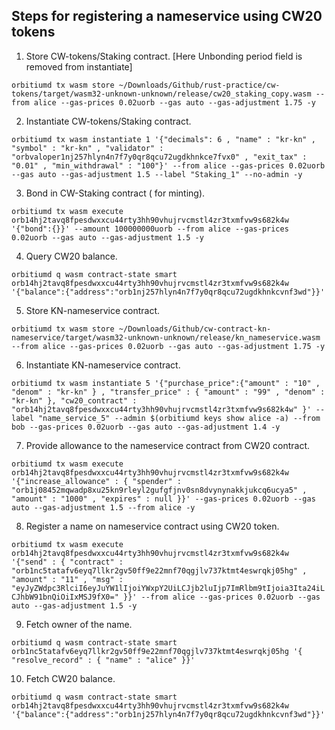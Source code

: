 ## Steps for registering a nameservice using CW20 tokens

1. Store CW-tokens/Staking contract. [Here Unbonding period field is removed from instantiate]

`orbitiumd tx wasm store ~/Downloads/Github/rust-practice/cw-tokens/target/wasm32-unknown-unknown/release/cw20_staking_copy.wasm --from alice --gas-prices 0.02uorb --gas auto --gas-adjustment 1.75 -y`

2. Instantiate CW-tokens/Staking contract.

`orbitiumd tx wasm instantiate 1 '{"decimals": 6 , "name" : "kr-kn" , "symbol" : "kr-kn" , "validator" : "orbvaloper1nj257hlyn4n7f7y0qr8qcu72ugdkhnkce7fvx0" , "exit_tax" : "0.01" , "min_withdrawal" : "100"}' --from alice --gas-prices 0.02uorb --gas auto --gas-adjustment 1.5 --label "Staking_1" --no-admin -y`

3. Bond in CW-Staking contract ( for minting).

`orbitiumd tx wasm execute orb14hj2tavq8fpesdwxxcu44rty3hh90vhujrvcmstl4zr3txmfvw9s682k4w '{"bond":{}}' --amount 100000000uorb --from alice --gas-prices 0.02uorb --gas auto --gas-adjustment 1.5 -y`

4. Query CW20 balance.

 `orbitiumd q wasm contract-state smart orb14hj2tavq8fpesdwxxcu44rty3hh90vhujrvcmstl4zr3txmfvw9s682k4w '{"balance":{"address":"orb1nj257hlyn4n7f7y0qr8qcu72ugdkhnkcvnf3wd"}}'`

5. Store KN-nameservice contract.

`orbitiumd tx wasm store ~/Downloads/Github/cw-contract-kn-nameservice/target/wasm32-unknown-unknown/release/kn_nameservice.wasm --from alice --gas-prices 0.02uorb --gas auto --gas-adjustment 1.75 -y`

6. Instantiate KN-nameservice contract. 

`orbitiumd tx wasm instantiate 5 '{"purchase_price":{"amount" : "10" , "denom" : "kr-kn" } , "transfer_price" : { "amount" : "99" , "denom" : "kr-kn" }, "cw20_contract" : "orb14hj2tavq8fpesdwxxcu44rty3hh90vhujrvcmstl4zr3txmfvw9s682k4w" }' --label "name_service_5" --admin $(orbitiumd keys show alice -a) --from bob --gas-prices 0.02uorb --gas auto --gas-adjustment 1.4 -y`

7. Provide allowance to the nameservice contract from CW20 contract.

`orbitiumd tx wasm execute orb14hj2tavq8fpesdwxxcu44rty3hh90vhujrvcmstl4zr3txmfvw9s682k4w '{"increase_allowance" : { "spender" : "orb1j08452mqwadp8xu25kn9rleyl2gufgfjnv0sn8dvynynakkjukcq6ucya5" , "amount" : "1000" , "expires" : null }}' --gas-prices 0.02uorb --gas auto --gas-adjustment 1.5 --from alice -y`

8. Register a name on nameservice contract using CW20 token.

`orbitiumd tx wasm execute orb14hj2tavq8fpesdwxxcu44rty3hh90vhujrvcmstl4zr3txmfvw9s682k4w '{"send" : { "contract" : "orb1nc5tatafv6eyq7llkr2gv50ff9e22mnf70qgjlv737ktmt4eswrqkj05hg" , "amount" : "11" , "msg" : "eyJyZWdpc3RlciI6eyJuYW1lIjoiYWxpY2UiLCJjb2luIjp7ImRlbm9tIjoia3Ita24iLCJhbW91bnQiOiIxMSJ9fX0=" }}' --from alice --gas-prices 0.02uorb --gas auto --gas-adjustment 1.5 -y`

9. Fetch owner of the name.

`orbitiumd q wasm contract-state smart orb1nc5tatafv6eyq7llkr2gv50ff9e22mnf70qgjlv737ktmt4eswrqkj05hg '{ "resolve_record" : { "name" : "alice" }}'`

10. Fetch CW20 balance.

`orbitiumd q wasm contract-state smart orb14hj2tavq8fpesdwxxcu44rty3hh90vhujrvcmstl4zr3txmfvw9s682k4w '{"balance":{"address":"orb1nj257hlyn4n7f7y0qr8qcu72ugdkhnkcvnf3wd"}}'`
